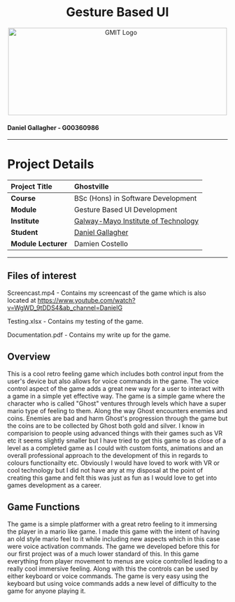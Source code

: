<h1 align="center">Gesture Based UI</h1>


<a href="https://www.gmit.ie/" >
<p align="center"><img src="https://i.ibb.co/f1ZQSkt/logo-gmit.png"
alt="GMIT Logo" width="500" height="200"/>
</p></a>

#### Daniel Gallagher - G00360986

***

# Project Details
| **Project Title** | Ghostville |
| :------------- |:-------------|
| **Course**              | BSc (Hons) in Software Development |
| **Module**              | Gesture Based UI Development |
| **Institute**           | [Galway-Mayo Institute of Technology](https://www.gmit.ie/) |
| **Student**             | [Daniel Gallagher](https://github.com/DanielGallagher6499) |
| **Module Lecturer**      | Damien Costello |

***

## Files of interest
Screencast.mp4 - Contains my screencast of the game which is also located at https://www.youtube.com/watch?v=WgWD_9tDDS4&ab_channel=DanielG

Testing.xlsx - Contains my testing of the game.

Documentation.pdf - Contains my write up for the game.

## Overview
This is a cool retro feeling game which includes both control input from the user's device but also allows for voice commands in the game. The voice control aspect of the game
adds a great new way for a user to interact with a game in a simple yet effective way. The game is a simple game where the character who is called "Ghost" ventures through levels
which have a super mario type of feeling to them. Along the way Ghost encounters enemies and coins. Enemies are bad and harm Ghost's progression through the game but the coins are 
to be collected by Ghost both gold and silver. I know in comparision to people using advanced things with their games such as VR etc it seems slightly smaller but I have tried to get this game to as close of a level as a completed game as I could with custom fonts, animations and an overall professional approach to the development of this in regards to colours functionailty etc. Obviously I would have loved to work with VR or cool technology but I did not have any at my disposal at the point of creating this game and felt this was just as fun as I would love to get into games development as a career.

## Game Functions
The game is a simple platformer with a great retro feeling to it immersing the player in a mario like game. I made this game with the intent of having an old style mario feel to it while including new aspects which in this case were voice activation commands. The game we developed before this for our first project was of a much lower standard of this. In this game everything from player movement to menus are voice controlled leading to a really cool immersive feeling. Along with this the controls can be used by either keyboard or voice commands. The game is very easy using the keyboard but using voice commands adds a new level of difficulty to the game for anyone playing it.

